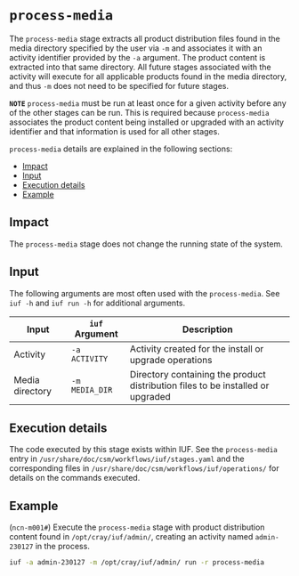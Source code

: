 # `process-media`

The `process-media` stage extracts all product distribution files found in the media directory specified by the user via `-m` and associates it with an activity identifier provided by the `-a` argument. The product
content is extracted into that same directory. All future stages associated with the activity will execute for all applicable products found in the media directory, and thus `-m` does not need to be specified for future stages.

**`NOTE`** `process-media` must be run at least once for a given activity before any of the other stages can be run. This is required because `process-media` associates the product content being installed or upgraded with an
activity identifier and that information is used for all other stages.

`process-media` details are explained in the following sections:

- [Impact](#impact)
- [Input](#input)
- [Execution details](#execution-details)
- [Example](#example)

## Impact

The `process-media` stage does not change the running state of the system.

## Input

The following arguments are most often used with the `process-media`. See `iuf -h` and `iuf run -h` for additional arguments.

| Input           | `iuf` Argument | Description                                                                     |
| --------------- | -------------- | ------------------------------------------------------------------------------- |
| Activity        | `-a ACTIVITY`  | Activity created for the install or upgrade operations                          |
| Media directory | `-m MEDIA_DIR` | Directory containing the product distribution files to be installed or upgraded |

## Execution details

The code executed by this stage exists within IUF. See the `process-media` entry in `/usr/share/doc/csm/workflows/iuf/stages.yaml` and the corresponding files in `/usr/share/doc/csm/workflows/iuf/operations/`
for details on the commands executed.

## Example

(`ncn-m001#`) Execute the `process-media` stage with product distribution content found in `/opt/cray/iuf/admin/`, creating an activity named `admin-230127` in the process.

```bash
iuf -a admin-230127 -m /opt/cray/iuf/admin/ run -r process-media
```
